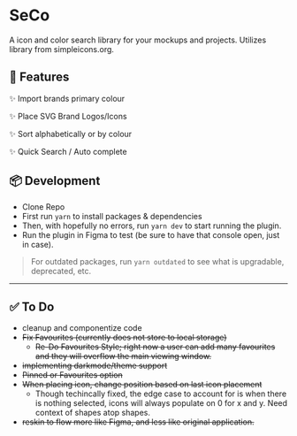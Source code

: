 # SeCo

A icon and color search library for your mockups and projects. Utilizes library from simpleicons.org. 

## 💫 Features

✨ Import brands primary colour

✨ Place SVG Brand Logos/Icons

✨ Sort alphabetically or by colour

✨ Quick Search / Auto complete

## 📦 Development
- Clone Repo
- First run `yarn` to install packages & dependencies
- Then, with hopefully no errors, run `yarn dev` to start running the plugin.
- Run the plugin in Figma to test (be sure to have that console open, just in case).

> For outdated packages, run `yarn outdated` to see what is upgradable, deprecated, etc.

---

## ✅ To Do
- cleanup and componentize code
- ~~Fix Favourites (currently does not store to local storage)~~
  - ~~Re-Do Favourites Style; right now a user can add many favourites and they will overflow the main viewing window.~~
- ~~implementing darkmode/theme support~~
- ~~Pinned or Favourites option~~
- ~~When placing icon, change position based on last icon placement~~
  - Though techincally fixed, the edge case to account for is when there is nothing selected, icons will always populate on 0 for x and y. Need context of shapes atop shapes.
- ~~reskin to flow more like Figma, and less like original application.~~